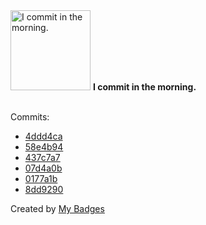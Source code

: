 <img src="https://my-badges.github.io/my-badges/morning-commits.png" alt="I commit in the morning." title="I commit in the morning." width="128">
<strong>I commit in the morning.</strong>
<br><br>

Commits:

- <a href="https://github.com/HorebZ/HorebZ/commit/4ddd4caa86c575226cd6bbac8c115129bdcdf106">4ddd4ca</a>
- <a href="https://github.com/HorebZ/HorebZ/commit/58e4b94c08acd9dcd721d63558b2e294d2d9625e">58e4b94</a>
- <a href="https://github.com/HorebZ/HorebZ/commit/437c7a753f553257a9b163a96b4086857d932993">437c7a7</a>
- <a href="https://github.com/HorebZ/HorebZ/commit/07d4a0b22b7de2eeabed9bb5ad3fac94b75721f0">07d4a0b</a>
- <a href="https://github.com/HorebZ/HorebZ/commit/0177a1b14b98555056e49af522e11182785fa69f">0177a1b</a>
- <a href="https://github.com/HorebZ/HorebZ/commit/8dd9290e0edadbb9cb7665d1545bde39b3f42b96">8dd9290</a>


Created by <a href="https://github.com/my-badges/my-badges">My Badges</a>